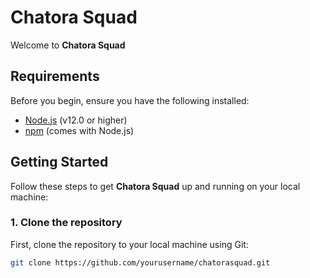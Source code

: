 # Chatora Squad

Welcome to **Chatora Squad**

## Requirements

Before you begin, ensure you have the following installed:

- [Node.js](https://nodejs.org/) (v12.0 or higher)
- [npm](https://www.npmjs.com/) (comes with Node.js)

## Getting Started

Follow these steps to get **Chatora Squad** up and running on your local machine:

### 1. Clone the repository
First, clone the repository to your local machine using Git:

```bash
git clone https://github.com/yourusername/chatorasquad.git
